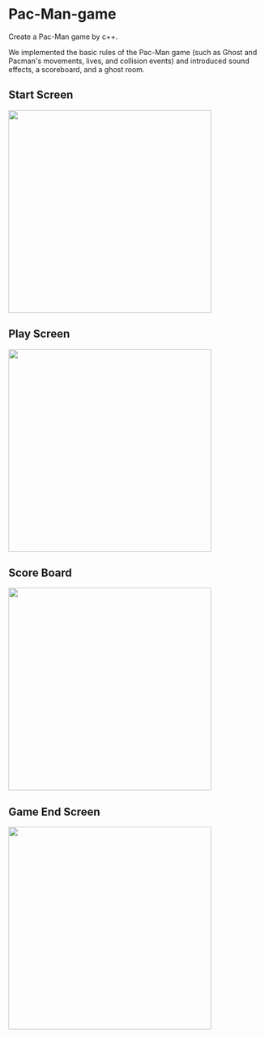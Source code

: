 # Pac-Man-game
 Create a Pac-Man game by c++.
 
 We implemented the basic rules of the Pac-Man game (such as Ghost and Pacman's movements, lives, and collision events) and introduced sound effects, a scoreboard, and a ghost room.

 ## Start Screen
<img src="https://github.com/user-attachments/assets/30888761-c6d1-498a-8156-93764f78d88a" width="400" />

## Play Screen
<img src="https://github.com/user-attachments/assets/4e9587e7-fc4a-412a-a78f-14e7c8a0b4dd" width="400" />

## Score Board
<img src="https://github.com/user-attachments/assets/4b4ab589-9ccb-4748-a49f-8cde4e3ea02a" width="400" />

## Game End Screen
<img src="https://github.com/user-attachments/assets/80dc031e-a637-4bdb-b4a8-53ce9f35764b" width="400" />
